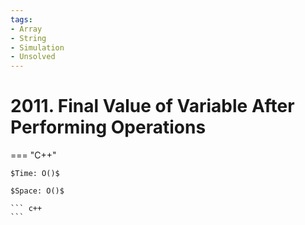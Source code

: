 ```yaml
---
tags:
- Array
- String
- Simulation
- Unsolved
---
```



# 2011. Final Value of Variable After Performing Operations

=== "C++"

    $Time: O()$

    $Space: O()$

    ``` c++
    ```